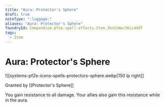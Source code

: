 ```yaml
---
title: "Aura: Protector's Sphere"
draft: true
noteType: ":luggage:"
aliases: "Aura: Protector's Sphere"
foundryId: Compendium.pf2e.spell-effects.Item.3bcUiWwc5KLc4X0T
tags:
  - Item
---
```


# Aura: Protector's Sphere
![[systems-pf2e-icons-spells-protectors-sphere.webp|150 lp right]]

Granted by [[Protector's Sphere]]

You gain resistance to all damage. Your allies also gain this resistance while in the aura.
